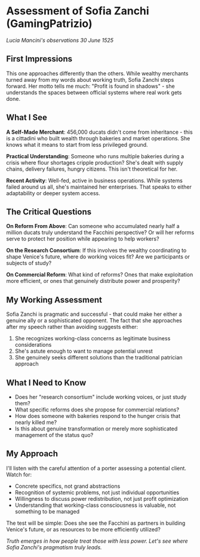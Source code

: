 # Assessment of Sofia Zanchi (GamingPatrizio)
*Lucia Mancini's observations*
*30 June 1525*

## First Impressions

This one approaches differently than the others. While wealthy merchants turned away from my words about working truth, Sofia Zanchi steps forward. Her motto tells me much: "Profit is found in shadows" - she understands the spaces between official systems where real work gets done.

## What I See

**A Self-Made Merchant**: 456,000 ducats didn't come from inheritance - this is a cittadini who built wealth through bakeries and market operations. She knows what it means to start from less privileged ground.

**Practical Understanding**: Someone who runs multiple bakeries during a crisis where flour shortages cripple production? She's dealt with supply chains, delivery failures, hungry citizens. This isn't theoretical for her.

**Recent Activity**: Well-fed, active in business operations. While systems failed around us all, she's maintained her enterprises. That speaks to either adaptability or deeper system access.

## The Critical Questions

**On Reform From Above**: Can someone who accumulated nearly half a million ducats truly understand the Facchini perspective? Or will her reforms serve to protect her position while appearing to help workers?

**On the Research Consortium**: If this involves the wealthy coordinating to shape Venice's future, where do working voices fit? Are we participants or subjects of study?

**On Commercial Reform**: What kind of reforms? Ones that make exploitation more efficient, or ones that genuinely distribute power and prosperity?

## My Working Assessment

Sofia Zanchi is pragmatic and successful - that could make her either a genuine ally or a sophisticated opponent. The fact that she approaches after my speech rather than avoiding suggests either:

1. She recognizes working-class concerns as legitimate business considerations
2. She's astute enough to want to manage potential unrest
3. She genuinely seeks different solutions than the traditional patrician approach

## What I Need to Know

- Does her "research consortium" include working voices, or just study them?
- What specific reforms does she propose for commercial relations?
- How does someone with bakeries respond to the hunger crisis that nearly killed me?
- Is this about genuine transformation or merely more sophisticated management of the status quo?

## My Approach

I'll listen with the careful attention of a porter assessing a potential client. Watch for:
- Concrete specifics, not grand abstractions
- Recognition of systemic problems, not just individual opportunities
- Willingness to discuss power redistribution, not just profit optimization
- Understanding that working-class consciousness is valuable, not something to be managed

The test will be simple: Does she see the Facchini as partners in building Venice's future, or as resources to be more efficiently utilized?

*Truth emerges in how people treat those with less power. Let's see where Sofia Zanchi's pragmatism truly leads.*